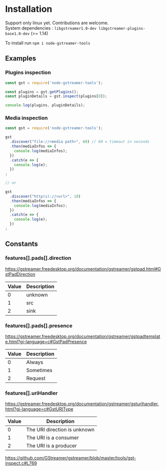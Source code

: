 Installation
============
Support only linux yet. Contributions are welcome.  
System dependencies : `libgstreamer1.0-dev libgstreamer-plugins-base1.0-dev` (>= 1.14)

To install run `npm i node-gstreamer-tools`

## Examples

### Plugins inspection

```js
const gst = require('node-gstreamer-tools');

const plugins = gst.getPlugins();
const pluginDetails = gst.inspect(plugins[0]);

console.log(plugins, pluginDetails);

```

### Media inspection
```js
const gst = require('node-gstreamer-tools');

gst
  .discover("file://<media path>", 60) // 60 = timeout in seconds
  .then(mediaInfos => {
    console.log(mediaInfos);
  })
  .catch(e => {
    console.log(e);
  })
;

// or 

gst
  .discover("http(s)://<url>", 10)
  .then(mediaInfos => {
    console.log(mediaInfos);
  })
  .catch(e => {
    console.log(e);
  })
;
```


## Constants

### features[].pads[].direction
https://gstreamer.freedesktop.org/documentation/gstreamer/gstpad.html#GstPadDirection   

Value | Description
------|------------
0     | unknown
1     | src
2     | sink


### features[].pads[].presence

https://gstreamer.freedesktop.org/documentation/gstreamer/gstpadtemplate.html?gi-language=c#GstPadPresence

Value | Description
------|------------
0     | Always
1     | Sometimes
2     | Request


### features[].uriHandler

https://gstreamer.freedesktop.org/documentation/gstreamer/gsturihandler.html?gi-language=c#GstURIType

Value | Description
------|------------
0     | The URI direction is unknown
1     | The URI is a consumer
2     | The URI is a producer

https://github.com/GStreamer/gstreamer/blob/master/tools/gst-inspect.c#L769